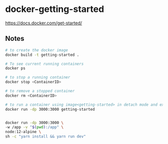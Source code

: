 # docker-getting-started

https://docs.docker.com/get-started/

## Notes

```sh
# to create the docker image
docker build -t getting-started .

# To see current running containers
docker ps

# to stop a running container
docker stop <ContainerID>

# to remove a stopped container
docker rm <ContainerID>

# to run a container using image<getting-started> in detach mode and exposing port 3000
docker run -dp 3000:3000 getting-started


docker run -dp 3000:3000 \
-w /app -v "$(pwd):/app" \
node:12-alpine \
sh -c "yarn install && yarn run dev"
```